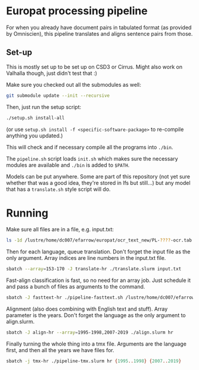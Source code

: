 # Europat processing pipeline
For when you already have document pairs in tabulated format (as provided by Omniscien), this pipeline translates and aligns sentence pairs from those.

## Set-up
This is mostly set up to be set up on CSD3 or Cirrus. Might also work on Valhalla though, just didn't test that :)

Make sure you checked out all the submodules as well:
```bash
git submodule update --init --recursive
```

Then, just run the setup script:
```bash
./setup.sh install-all
```

(or use `setup.sh install -f <specific-software-package>` to re-compile anything you updated.)

This will check and if necessary compile all the programs into `./bin`.

The `pipeline.sh` script loads `init.sh` which makes sure the necessary modules are available and `./bin` is added to `$PATH`.

Models can be put anywhere. Some are part of this repository (not yet sure whether that was a good idea, they're stored in lfs but still...) but any model that has a `translate.sh` style script will do.

# Running
Make sure all files are in a file, e.g. input.txt:

```sh
ls -1d /lustre/home/dc007/efarrow/europat/ocr_text_new/PL-????-ocr.tab >> input.txt
```

Then for each language, queue translation. Don't forget the input file as the only argument. Array indices are line numbers in the input.txt file.

```sh
sbatch --array=153-170 -J translate-hr ./translate.slurm input.txt
```

Fast-align classification is fast, so no need for an array job. Just schedule it and pass a bunch of files as arguments to the command.

```sh
sbatch -J fasttext-hr ./pipeline-fasttext.sh /lustre/home/dc007/efarrow/europat/ocr_text_new/PL-????-ocr.tab
```

Alignment (also does combining with English text and stuff). Array parameter is the years. Don't forget the language as the only argument to align.slurm.

```sh
sbatch -J align-hr --array=1995-1998,2007-2019 ./align.slurm hr
```

Finally turning the whole thing into a tmx file. Arguments are the language first, and then all the years we have files for.

```sh
sbatch -j tmx-hr ./pipeline-tmx.slurm hr {1995..1998} {2007..2019}
```